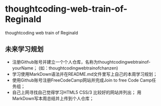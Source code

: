 # thoughtcoding-web-train-of-Reginald
thoughtcoding ­web ­train ­of ­Reginald
## 未来学习规划 ##

 - 注册Github账号并建立一个个人仓库，名称为thoughtcoding­web­train­of­yourName；
   (如：thoughtcoding­web­train­of­chanzen)
 - 学习使用MarkDown语法并在README.md文件里写上自己的本周学习规划；
 - 使用Github账号注册FreeCodeCamp网站并完成Join to free Code Camp任务组；
 - 自己上网寻找自己觉得学习HTML5 CSS/3 比较好的网站并列出； 用MarkDown写本周总结并上传到个人仓库；
